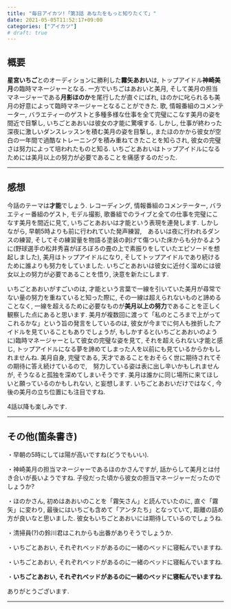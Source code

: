 ```yaml
---
title: "毎日アイカツ!「第3話 あなたをもっと知りたくて」"
date: 2021-05-05T11:52:17+09:00
categories: ["アイカツ"]
# draft: true
---
```


## 概要

**星宮いちご**とのオーディションに勝利した**霧矢あおい**は, トップアイドル**神崎美月**の臨時マネージャーとなる. 一方でいちごはあおいと美月, そして美月の担当マネージャーである**月影ほのか**を尾行したが直ぐにばれ, ほのかに叱られるも美月の好意によって臨時マネージャーとなることができた. 歌, 情報番組のコメンテーター, バラエティーのゲストと多種多様な仕事を全て完璧にこなす美月の姿を間近で目撃し, いちごとあおいは彼女の才能に驚嘆する. しかし, 仕事が終わった深夜に激しいダンスレッスンを積む美月の姿を目撃し, またほのかから彼女が空白の一年間で過酷なトレーニングを積み重ねてきたことを知らされ, 彼女の完璧さは努力によって培われたものと知る. いちごとあおいはトップアイドルになるためには美月以上の努力が必要であることを痛感するのだった.

***

## 感想

今話のテーマは**才能**でしょう. レコーディング, 情報番組のコメンテーター, バラエティー番組のゲスト, モデル撮影, 歌番組でのライブと全ての仕事を完璧にこなす美月を間近に見て, いちごとあおいは才能という表現を連発します. しかしながら, 早朝5時よりも前に行われていた発声練習,　あるいは夜に行われるダンスの練習, そしてその練習量を物語る塗装の剥げて傷ついた床からも分かるように(野球選手の松井秀喜がぼろぼろの畳の上で素振りをしていたエピソードを想起しました), 美月はトップアイドルになり, そしてトップアイドルであり続けるために誰よりも努力をしていました. いちごとあおいは彼女に近付く溜めには彼女以上の努力が必要であることを悟り, 決意を新たにします.

いちごとあおいがすごいのは, 才能という言葉で一線を引いていた美月が尋常でない量の努力を重ねていると知った際に, その一線は超えられないものと諦めることなく, 一線を超えるために必要なものが**美月以上の努力**であることを正しく観察した点にあると思います. 美月が複数回に渡って「私のところまで上がってこれるかな」という旨の発言をしているのは, 彼女が今までに何人も挫折したアイドルを見ていることもありでしょうが, もしかすると(いちごとあおいのように)臨時マネージャーとして彼女の完璧な姿を見て, それを超えられない才能と感じ, トップアイドルになる夢を諦めてしまった人を以前にも見ているからかもしれませんね. 美月自身, 完璧である, 天才であることをおそらく世に期待されてその期待に答え続けているので,　努力している姿は表に出し辛いかもしれませんが, そうなると孤独を深めてしまいそうです. 美月は誰かに同じ場所に来てほしいと願っているのかもしれない, と妄想します. いちごとあおいだけではなく, 今後の美月の立ち位置にも注目ですね.

4話以降も楽しみです.

***

## その他(箇条書き)

・早朝の5時にしては陽が高いですね(どうでもいい).

・神崎美月の担当マネージャーであるほのかさんですが, 話からして美月とは付き合いが長いようですね. 子役だった頃から彼女の担当マネージャーだったのでしょうか?

・ほのかさん, 初めはあおいのことを「霧矢さん」と読んでいたのに, 直ぐ「霧矢」に変わり, 最後にはいちごも含めて「アンタたち」となっていて, 距離の詰め方が良いなと思いました. 彼女もいちごとあおいには期待しているのでしょうね.

・清掃員(?)の鈴川君はこれからも出番がありそうでしょうか.

・いちごとあおい, それぞれベッドがあるのに一緒のベッドに寝転んでいますね.

・いちごとあおい, それぞれベッドがあるのに一緒のベッドに寝転んでいますね.

・**いちごとあおい, それぞれベッドがあるのに一緒のベッドに寝転んでいますね.**

ありがとうございます.

***
